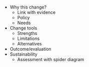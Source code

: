 - Why this change?
	- Link with evidence
	- Policy
	- Needs
- Change tools
	- Strengths
	- Limitations
	- Alternatives 
- Outcome/evaluation
- Sustainability
	- Assessment with spider diagram